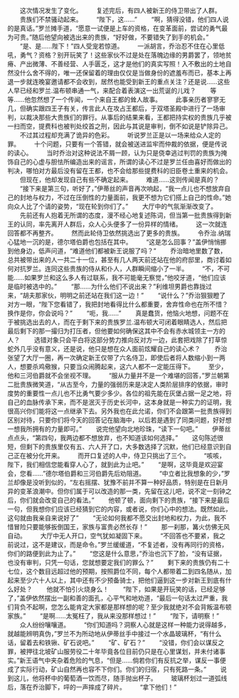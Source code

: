 　　这次情况发生了变化。
　　复述完后，有四人被新王的侍卫带出了人群。
　　贵族们不禁骚动起来。
　　“陛下，这……”
　　“啊，猜得没错，他们四人说的是真话。”罗兰摊手道，“愿意一试便是上车的资格，在变革面前，尝试的勇气最为可贵。”随后他望向被选出来的贵族，“好好做，不要错失了到手的机会。”
　　“是、是……陛下！”四人受宠若惊道。
　　一派胡言，乔治忍不住在心里低吼，勇气？资格？别开玩笑了！这些家伙不过是处在落魄边缘的男爵罢了，领地贫瘠、产出微薄、不善经营、人手匮乏，这才是他们的真实写照！入不敷出的土地自然没什么舍不得的，唯一还保留着的理由仅仅是当做身份的遮羞布而已，基本上再退一步就连晚宴邀请都不会收到，居然也能受到新王的重点关注？还是说……这些人早已经和罗兰.温布顿串通一气，来配合着表演这一出荒诞的儿戏？
　　等等……他忽然想了一个传闻，一个来自王都的耸人故事。
　　此事亲历者寥寥无几，但确实跟四王子有关，传言此人在攻占王都后，于双塔圣殿中进行了一场审判，以裁决那些大贵族们的罪行。从事后的结果来看，王都把持实权的贵族几乎被一扫而空，提费科也被判处绞首之刑，因此与其说是审判，倒不如说是铲除异己。
　　不过其过程却充满了诡异的色彩。
　　听说罗兰正是以一场来给众人定的罪。
　　十个问题，只要有一个答错，就会被送进监牢而仲裁的依据，便是传说的读心。
　　当时乔治对这种说法不屑一顾，认为只是侥幸逃过判罚的贵族为掩饰自己的心虚与胆怯所编造出来的谣言，所谓的读心不过是罗兰任由喜好而做出的判决，哪怕对方最后没有留在王都，也不会给那些提费科的旧臣卷土重来的机会。
　　但现在，他却发现自己有些不确定起来。
　　难道……这则传闻是真的？
　　“接下来是第三句，听好了，”伊蒂丝的声音再次响起，“我一点儿也不想放弃自己的封地与权力，不过在压倒性的力量面前，我更不想为它们搭上自己的性命。”她向众人比了个请的姿势，“现在轮到你们了。”
　　大厅中的气氛渐渐改变了。
　　先前还有人抱着无所谓的态度，漫不经心地复述陈词，但当第一批贵族得到新王的认同，率先离开人群后，众人心头便多了一份异样的情绪。
　　这一次就连回答都不再整齐。
　　然而此轮侍卫依然挑选出了更多的贵族。
　　令乔治.纳瑞心猛地一沉的是，德尔塔伯爵也包括在其中。
　　“这是怎么回事？”盖伊悄悄挪到他身边，低声问道，“难道他们都被新王说服了吗？”
　　乔治暗地里数了数，总共被带出来的人一共二十一位，甚至有几人两天前还站在他的府邸里，商讨着如何对抗罗兰。连同这些贵族的侍从和仆人，人群瞬间缩小了一半。
　　“不，不可能……如果罗兰和这么多人有过联系，我不可能毫无察觉，”他咬牙道，“他们应该是临时被选中的。”
　　“那……为什么他们不说出来？”利维坦男爵也靠拢过来，“胡夫那家伙，明明之前还站在我们这一边！”
　　“说什么？”乔治狠狠瞪了对方一眼，“陛下您看错了，我把封地看得比什么都重要，舍弃性命也在所不惜？换作是你，你会说吗？”
　　“呃，我……”
　　真是蠢货，他恼火地想，问题不在于被挑选出去的人，而在于剩下来的贵族罗兰.温布顿大可闭着眼睛选人，然后把最后剩下的那一撮归为打压者，但他要如何确保这其中不会有赤水城领主一方的人？
　　选错对象只会平白将这部分势力推向反对方一边，此套把戏除了打草惊蛇外几乎没有意义，还是说，他只是想在众人面前炫耀自己的读心术？
　　乔治张望了大厅一圈，再一次确定新王仅带了六名侍卫，即使后者将人数缩小到一两人，想要杀鸡儆猴，只要当众闹腾起来，这六人都不一定能压得下。
　　至少，他和三河伯爵就不会坐视不理。
　　“服从力量并不是一个难堪的回答，”罗兰朝第二批贵族微笑道，“从古至今，力量的强弱历来是决定人类阶层排序的依据，审时度势的重要性一点儿也不比勇气要少多少。各位的祖先能在灰堡占据一足之地，将自己的血脉传承下来，而不是泯灭于历史长河中，这本身就是一种实力的证明，我很高兴你们能将这一点继承下去。另外我也在此允诺，你们不会跟第一批贵族得到区别对待，只要你们将今天的回答记在脑海中，以后若是遇到了同类问题，好好想一想我所拥有的力量即可。”
　　说完他望向北地珍珠，“读下一句吧。”
　　伊蒂丝点点头，“第四句，我两边都不想放弃，也不知道该如何选择。”
　　这句陈述很短，但剩下的贵族里仅有五、六人开了口，大多数选择了沉默，他们已经意识到自己正在被分化开来。
　　而开口复述的人中，侍卫只挑出了三个。
　　“咳咳，陛下，我们相信您能看穿人心了，就到此为止吧。”
　　“是啊，这毕竟是欢迎宴会，您看……”德尔塔伯爵和三河伯爵先后劝阻道。
　　“中立者比我想象的少，”罗兰却像是没听到似的，“左右摇摆、犹豫不前并不算一种好品质，特别是在日新月异的变革浪潮中。但你们属于可以改造的那一类，先留在这儿吧，说不定一刻钟之后，你们就会改变自己的看法。”
　　他顿了顿，面向剩下的贵族，“接下来是最后一句，但我想你们应该已经猜到它的内容，或者说，你们心中的想法。既然如此，这句就由我亲自来说好了”
　　“无论如何我都不愿交出封地和权力，为此，我不惜冒险只要能够扳倒国王，家族与富贵必然长存！”
　　那一刹那，篝火仿佛无风自动。
　　大厅中无人开口，空气犹如凝固下来。
　　“不回答也不要紧，我之前说过，这不是建议，而是命令。”罗兰缓缓道，“不复述者，没有再同行的资格，你们的路便到此为止了。”
　　“您这是什么意思，”乔治也沉下了脸，“没有证据，也没有审判，只凭一句话，您就想要定我们的罪么？”
　　剩下来的贵族仍有二十七位，这个数目远超过他的预期，按照爵位不同，每个人都带着二到四名随从，加起来至少六十人以上，其中还有不少预备骑士，把他们逼到这一步对新王到底有什么好处？
　　他就不怕引火烧身么！
　　“陛下，如果是开玩笑的话，已经足够了，”盖伊依然摆出一副和善的面孔，心平气和地劝道，“最后一句话太过严重，我们背负不起啊，您怎么能肯定大家都是那样想的呢？至少我就绝对不会背叛温布顿家族。”
　　“是啊……太冤枉了，我从来没那样想过！”
　　“陛下，请明察！”
　　众人纷纷嚷嚷道。
　　“你们知道吗？洞察人心就是这样一种能力说得越多，就越能辨明真伪，”罗兰不为所动地从伊蒂丝手中接过一个水晶玻璃杯，“有什么话，留着去和铁锹、矿石说吧。”
　　“矿、矿石？”
　　“没错，你们会以谋反之罪，被押往北坡矿山服劳役二十年毕竟各位目前仍只是在心里谋划，并未付诸事实。”新王语气中夹杂着危险的气息，“但是……倘若你们有反抗之举，谋反一事便成了实际行动，矿山自然再也容不下你们。你们的归宿，只有死路一条。”
　　说到这儿，他将杯中的葡萄酒一饮而尽，随手抛出杯子。
　　玻璃杯划过一道弧线后，落在乔治脚下，呯的一声摔成了碎片。
　　“拿下他们！”